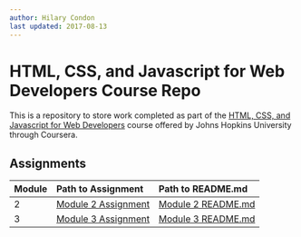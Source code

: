 ```yaml
---
author: Hilary Condon
last updated: 2017-08-13
---
```


# [](#html,-css,-and-javascript-for-web-developers-course-repo)HTML, CSS, and Javascript for Web Developers Course Repo

This is a repository to store work completed as part of the [HTML, CSS, and Javascript for Web Developers](https://www.coursera.org/learn/html-css-javascript-for-web-developers) course offered by Johns Hopkins University through Coursera. 

## [](#assignments)Assignments

| Module       | Path to Assignment | Path to README.md |
|:-------------|:-------------------|:------------------|
| 2            | [Module 2 Assignment](https://hilarycondon.github.io/jhu-coursera-dev/mod2_solution/) | [Module 2 README.md](https://github.com/hilarycondon/jhu-coursera-dev/blob/master/mod2_solution/README.md)  |
| 3            | [Module 3 Assignment](https://hilarycondon.github.io/jhu-coursera-dev/mod3_solution/) | [Module 3 README.md](https://github.com/hilarycondon/jhu-coursera-dev/blob/master/mod3_solution/README.md)  |
